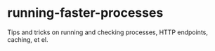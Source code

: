 # running-faster-processes
Tips and tricks on running and checking processes, HTTP endpoints, caching, et el. 
